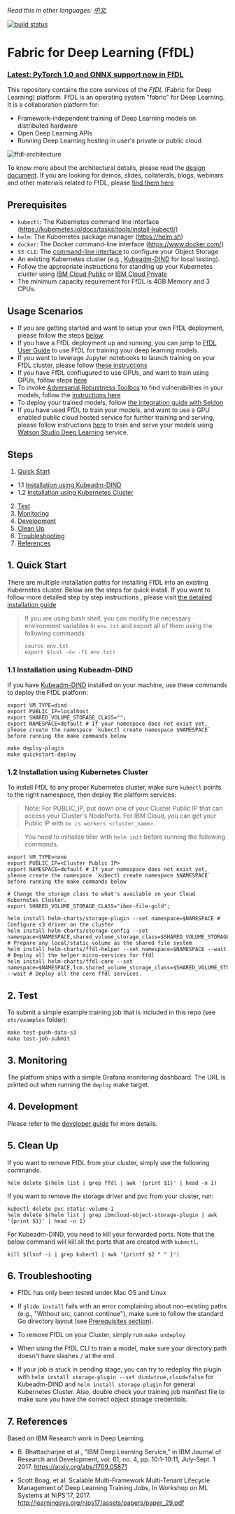 *Read this in other languages: [中文](README-cn.md).*

[![build status](https://travis-ci.org/IBM/FfDL.svg?branch=master)](https://travis-ci.org/IBM/FfDL)

# Fabric for Deep Learning (FfDL)

### [Latest: PyTorch 1.0 and ONNX support now in FfDL](/etc/examples/PyTorch.md)

This repository contains the core services of the *FfDL* (Fabric for Deep Learning) platform. FfDL is an operating system "fabric" for Deep Learning. It is a collaboration platform for:
- Framework-independent training of Deep Learning models on distributed hardware
- Open Deep Learning APIs  
- Running Deep Learning hosting in user's private or public cloud

![ffdl-architecture](docs/images/ffdl-architecture.png)

To know more about the architectural details, please read the [design document](design/design_docs.md). If you are looking for demos, slides, collaterals, blogs, webinars and other materials related to FfDL, please [find them here](demos)

## Prerequisites

* `kubectl`: The Kubernetes command line interface (https://kubernetes.io/docs/tasks/tools/install-kubectl/)
* `helm`: The Kubernetes package manager (https://helm.sh)
* `docker`: The Docker command-line interface (https://www.docker.com/)
* `S3 CLI`: The [command-line interface](https://aws.amazon.com/cli/) to configure your Object Storage
* An existing Kubernetes cluster (e.g., [Kubeadm-DIND](https://github.com/kubernetes-sigs/kubeadm-dind-cluster#using-preconfigured-scripts) for local testing).
  <!-- For Minikube, use the command `make minikube` to start Minikube and set up local network routes. Minikube **v0.25.1** is tested with Travis CI. -->
* Follow the appropriate instructions for standing up your Kubernetes cluster using [IBM Cloud Public](https://github.com/IBM/container-journey-template/blob/master/README.md) or [IBM Cloud Private](https://github.com/IBM/deploy-ibm-cloud-private/blob/master/README.md)
* The minimum capacity requirement for FfDL is 4GB Memory and 3 CPUs.

## Usage Scenarios

* If you are getting started and want to setup your own FfDL deployment, please follow the steps [below](#1-quick-start).
* If you have a FfDL deployment up and running, you can jump to [FfDL User Guide](docs/user-guide.md) to use FfDL for training your deep learning models.
* If you want to leverage Jupyter notebooks to launch training on your FfDL cluster, please follow [these instructions](etc/notebooks/art)
* If you have FfDL confiugured to use GPUs, and want to train using GPUs, follow steps [here](docs/gpu-guide.md)
* To invoke [Adversarial Robustness Toolbox](https://github.com/IBM/adversarial-robustness-toolbox) to find vulnerabilities in your models, follow the [instructions here](etc/notebooks/art)
* To deploy your trained models, follow [the integration guide with Seldon](community/FfDL-Seldon)
* If you have used FfDL to train your models, and want to use a GPU enabled public cloud hosted service for further training and serving, please follow instructions [here](etc/converter/ffdl-wml.md) to train and serve your models using [Watson Studio Deep Learning](https://www.ibm.com/cloud/deep-learning) service.

## Steps

1. [Quick Start](#1-quick-start)
  - 1.1 [Installation using Kubeadm-DIND](#11-installation-using-kubeadm-dind)
  - 1.2 [Installation using Kubernetes Cluster](#12-installation-using-kubernetes-cluster)
2. [Test](#2-test)
3. [Monitoring](#3-monitoring)
4. [Development](#4-development)
5. [Clean Up](#7-clean-up)
6. [Troubleshooting](#8-troubleshooting)
7. [References](#9-references)

## 1. Quick Start

There are multiple installation paths for installing FfDL into an existing Kubernetes cluster. Below are the steps for quick install. If you want to follow more detailed step by step instructions , please visit [the detailed installation guide](docs/detailed-installation-guide.md)

> If you are using bash shell, you can modify the necessary environment variables in `env.txt` and export all of them using the following commands
>  ```shell
>  source env.txt
>  export $(cut -d= -f1 env.txt)
>  ```

### 1.1 Installation using Kubeadm-DIND

If you have [Kubeadm-DIND](https://github.com/kubernetes-sigs/kubeadm-dind-cluster#using-preconfigured-scripts) installed on your machine, use these commands to deploy the FfDL platform:
``` shell
export VM_TYPE=dind
export PUBLIC_IP=localhost
export SHARED_VOLUME_STORAGE_CLASS="";
export NAMESPACE=default # If your namespace does not exist yet, please create the namespace `kubectl create namespace $NAMESPACE` before running the make commands below

make deploy-plugin
make quickstart-deploy
```

### 1.2 Installation using Kubernetes Cluster

To install FfDL to any proper Kubernetes cluster, make sure `kubectl` points to the right namespace,
then deploy the platform services:
> Note: For PUBLIC_IP, put down one of your Cluster Public IP that can access your Cluster's NodePorts. For IBM Cloud, you can get your Public IP with `bx cs workers <cluster_name>`.

> You need to initialize tiller with `helm init` before running the following commands.

``` shell
export VM_TYPE=none
export PUBLIC_IP=<Cluster Public IP>
export NAMESPACE=default # If your namespace does not exist yet, please create the namespace `kubectl create namespace $NAMESPACE` before running the make commands below

# Change the storage class to what's available on your Cloud Kubernetes Cluster.
export SHARED_VOLUME_STORAGE_CLASS="ibmc-file-gold";

helm install helm-charts/storage-plugin --set namespace=$NAMESPACE # Configure s3 driver on the cluster
helm install helm-charts/storage-config --set namespace=$NAMESPACE,shared_volume_storage_class=$SHARED_VOLUME_STORAGE_CLASS # Prepare any local/static volume as the shared file system
helm install helm-charts/ffdl-helper --set namespace=$NAMESPACE --wait # Deploy all the helper micro-services for ffdl
helm install helm-charts/ffdl-core --set namespace=$NAMESPACE,lcm.shared_volume_storage_class=$SHARED_VOLUME_STORAGE_CLASS --wait # Deploy all the core ffdl services.
```

## 2. Test

To submit a simple example training job that is included in this repo (see `etc/examples` folder):

``` shell
make test-push-data-s3
make test-job-submit
```

## 3. Monitoring

The platform ships with a simple Grafana monitoring dashboard. The URL is printed out when running the `deploy` make target.

## 4. Development

Please refer to the [developer guide](docs/developer-guide.md) for more details.

## 5. Clean Up
If you want to remove FfDL from your cluster, simply use the following commands.
```shell
helm delete $(helm list | grep ffdl | awk '{print $1}' | head -n 1)
```
If you want to remove the storage driver and pvc from your cluster, run:
```shell
kubectl delete pvc static-volume-1
helm delete $(helm list | grep ibmcloud-object-storage-plugin | awk '{print $1}' | head -n 1)
```
For Kubeadm-DIND, you need to kill your forwarded ports. Note that the below command will kill all the ports that are created with `kubectl`.
```shell
kill $(lsof -i | grep kubectl | awk '{printf $2 " " }')
```

## 6. Troubleshooting

* FfDL has only been tested under Mac OS and Linux
<!-- * The default Minikube driver under Mac OS is VirtualBox, which is known for having issues with networking.
  We generally recommend Mac OS users to install Minikube using the xhyve driver.

* Also, when testing locally with Minikube, make sure to point the `docker` CLI to Minikube's Docker daemon:
   ```
   eval $(minikube docker-env)
   ```
* If you run into DNS name resolution issues using Minikube, make sure that the system uses only `10.0.0.10`
  as the single nameserver. Using multiple nameservers can result in problems, in particular under Mac OS. -->

* If `glide install` fails with an error complaining about non-existing paths (e.g., "Without src, cannot continue"),
  make sure to follow the standard Go directory layout (see [Prerequisites section](#prerequisites)).

* To remove FfDL on your Cluster, simply run `make undeploy`

* When using the FfDL CLI to train a model, make sure your directory path doesn't have slashes `/` at the end.

* If your job is stuck in pending stage, you can try to redeploy the plugin with `helm install storage-plugin --set dind=true,cloud=false` for Kubeadm-DIND and `helm install storage-plugin` for general Kubernetes Cluster. Also, double check your training job manifest file to make sure you have the correct object storage credentials.

## 7. References

Based on IBM Research work in Deep Learning.

* B. Bhattacharjee et al., "IBM Deep Learning Service," in IBM Journal of Research and Development, vol. 61, no. 4, pp. 10:1-10:11, July-Sept. 1 2017.   https://arxiv.org/abs/1709.05871

* Scott Boag, et al. Scalable Multi-Framework Multi-Tenant Lifecycle Management of Deep Learning Training Jobs, In Workshop on ML Systems at NIPS'17, 2017. http://learningsys.org/nips17/assets/papers/paper_29.pdf
